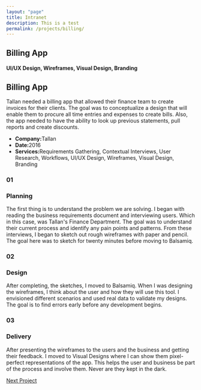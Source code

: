 ```yaml
---
layout: "page"
title: Intranet
description: This is a test
permalink: /projects/billing/
---
```


<section class="page-title parallax-section">
   <div class="row-parallax-bg">
      <div class="parallax-wrapper" style="transform: translate3d(0px, 0px, 0px);">
         <div class="parallax-bg" style="background-image: url('{{site.baseurl}}/assets/images/billing-ipad.jpg');"></div>
      </div>
      <div class="parallax-overlay"></div>
   </div>
   <div class="centrize">
      <div class="v-center">
         <div class="container">
            <div class="row">
               <div class="col-md-8 col-md-offset-2">
                  <div class="title text-center">
                     <h1>Billing App</h1>
                     <h4>UI/UX Design, Wireframes, Visual Design, Branding</h4>
                  </div>
               </div>
            </div>
         </div>
      </div>
   </div>
</section>
<section>
   <div class="container">
      <div class="row">
         <div class="col-md-5 mb-50">
            <div class="title">
               <h2 class="mt-0">Billing App</h2>
            </div>
            <div class="section-content">
               <p>Tallan needed a billing app that allowed their finance team to create invoices for their clients. The goal was to conceptualize a design that will enable them to procure all time entries and expenses to create bills. Also, the app needed to have the ability to look up previous statements, pull reports and create discounts.</p>
               <!--
                  <div class="inline-icon-btn mt-25">
                      <a class="btn btn-dark btn-circle btn-sm" href="https://www.youtube.com/embed/lgLnaaFvaOg" data-play-button="true">
                          <i class="hc-play"></i>
                      </a>
                    <h5>Watch The Video</h5>
                  </div>
                  -->
            </div>
         </div>
         <div class="col-md-5 col-md-offset-2">
            <div class="project-info">
               <ul>
                  <li><strong>Company:</strong>Tallan</li>
                  <li><strong>Date:</strong>2016</li>
                  <!--
                     <li><strong>Website:</strong><a href="file:///Users/patriciocabrera/Google%20Drive/Website%20Template/themeforest-19687422-bezel-creative-multipurpose-html-template/template/portfolio-single-3.html#">Abstergo.com</a>
                     </li>
                     -->
                  <li><strong>Services:</strong>Requirements Gathering, Contextual Interviews, User Research, Workflows, UI/UX Design, Wireframes, Visual Design, Branding</li>
               </ul>
            </div>
         </div>
      </div>
   </div>
</section>
<section class="split-section">
   <div class="side-background">
      <div class="col-md-6 col-sm-4 img-side img-left">
         <div class="img-holder img-cover" style="background-image: url('{{site.baseurl}}/assets/images/billing-sketches.jpg');"></div>
      </div>
   </div>
   <div class="container">
      <div class="row">
         <div class="col-md-5 col-sm-7 col-md-offset-7 col-sm-offset-5">
            <div class="number-box align-left">
               <h3 class="black-text">01</h3>
            </div>
            <div class="text-box">
               <h3>Planning</h3>
               <p>The first thing is to understand the problem we are solving. I began with reading the business requirements document and interviewing users. Which in this case, was Tallan's Finance Department. The goal was to understand their current process and identify any pain points and patterns. From these interviews, I began to sketch out rough wireframes with paper and pencil. The goal here was to sketch for twenty minutes before moving to Balsamiq.</p>
               <!--
                  <a class="arrow-link" href="file:///Users/patriciocabrera/Google%20Drive/Website%20Template/themeforest-19687422-bezel-creative-multipurpose-html-template/template/portfolio-single-3.html#">
                    View Project
                  </a>
                  -->
            </div>
         </div>
      </div>
   </div>
</section>
<section class="split-section">
   <div class="side-background">
      <div class="col-md-6 col-sm-4 img-side img-right">
         <div class="img-holder img-cover" style="background-image: url('{{site.baseurl}}/assets/images/billing-wireframes.jpg');"></div>
      </div>
   </div>
   <div class="container">
      <div class="col-sm-7 col-md-5">
         <div class="number-box align-left">
            <h3 class="black-text">02</h3>
         </div>
         <div class="text-box">
            <h3>Design</h3>
            <p>After completing, the sketches, I moved to Balsamiq. When I was designing the wireframes, I think about the user and how they will use this tool. I envisioned different scenarios and used real data to validate my designs. The goal is to find errors early before any development begins.</p>
            <!--
               <a class="arrow-link" href="file:///Users/patriciocabrera/Google%20Drive/Website%20Template/themeforest-19687422-bezel-creative-multipurpose-html-template/template/portfolio-single-3.html#">
                   View Project
               </a>
               -->
         </div>
      </div>
   </div>
</section>
<section class="split-section">
   <div class="side-background">
      <div class="col-md-6 col-sm-4 img-side img-left">
         <div class="img-holder img-cover" style="background-image: url('{{site.baseurl}}/assets/images/billing-delivery.jpg');"></div>
      </div>
   </div>
   <div class="container">
      <div class="row">
         <div class="col-md-5 col-sm-7 col-md-offset-7 col-sm-offset-5">
            <div class="number-box align-left">
               <h3 class="black-text">03</h3>
            </div>
            <div class="text-box">
               <h3>Delivery</h3>
               <p>After presenting the wireframes to the users and the business and getting their feedback. I moved to Visual Designs where I can show them pixel-perfect representations of the app. This helps the user and business be part of the process and involve them. Never are they kept in the dark.</p>
               <!--
                  <a class="arrow-link" href="file:///Users/patriciocabrera/Google%20Drive/Website%20Template/themeforest-19687422-bezel-creative-multipurpose-html-template/template/portfolio-single-3.html#">
                    View Project
                  </a>
                  -->
            </div>
         </div>
      </div>
   </div>
</section>
<section class="grey-bg p-0 last-section">
   <div class="container">
      <div class="projects-controller">
         <a class="prev" href="">
            <span>
               <!--
                  <i class="hc-arrow-round-back"></i>
                  Previous Project
                  -->
            </span>
         </a>
         <a class="all" href="{{ site.baseurl }}/">
            <span>
                  <i class="hc-apps"></i>
            </span>
            </a>
            <a class="next" href="{{ '/projects/intranet/' | relative_url }}">
                  <span>
                        Next Project <i class="hc-arrow-round-forward"></i>
                  </span>
            </a>
      </div>
   </div>
</section>